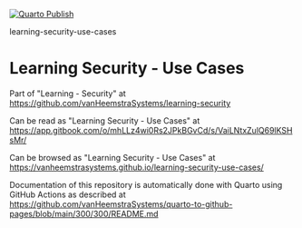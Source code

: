 [![Quarto Publish](https://github.com/vanHeemstraSystems/learning-security-use-cases/actions/workflows/publish.yml/badge.svg)](https://github.com/vanHeemstraSystems/learning-security-use-cases/actions/workflows/publish.yml)

learning-security-use-cases
# Learning Security - Use Cases

Part of "Learning - Security" at https://github.com/vanHeemstraSystems/learning-security

Can be read as "Learning Security - Use Cases" at https://app.gitbook.com/o/mhLLz4wi0Rs2JPkBGvCd/s/VaiLNtxZulQ69lKSHsMr/

Can be browsed as "Learning Security - Use Cases" at https://vanheemstrasystems.github.io/learning-security-use-cases/

Documentation of this repository is automatically done with Quarto using GitHub Actions as described at https://github.com/vanHeemstraSystems/quarto-to-github-pages/blob/main/300/300/README.md
